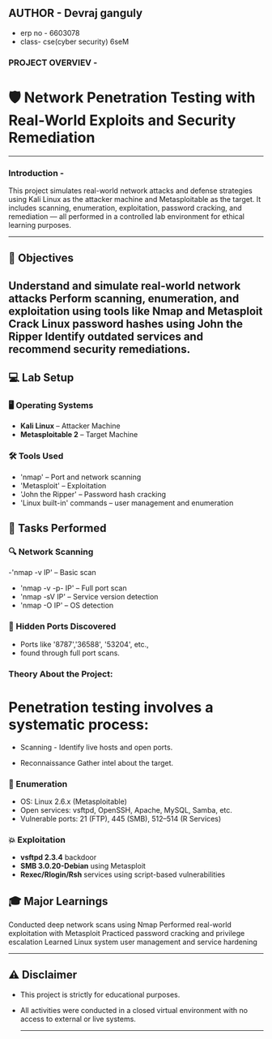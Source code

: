 ## AUTHOR - Devraj ganguly
- erp no - 6603078
- class- cse(cyber security) 6seM

### PROJECT OVERVIEV  -

# 🛡 Network Penetration Testing with Real-World Exploits and Security Remediation

---

### Introduction -
This project simulates real-world network attacks and defense strategies using Kali Linux as the attacker machine and Metasploitable as the target.
It includes scanning, enumeration, exploitation, password cracking, and remediation — all performed in a controlled lab environment for ethical learning purposes.

---

## 🎯 Objectives
Understand and simulate real-world network attacks
Perform scanning, enumeration, and exploitation using tools like Nmap and Metasploit
Crack Linux password hashes using John the Ripper
Identify outdated services and recommend security remediations.
---

## 💻 Lab Setup

### 🖥 Operating Systems

- **Kali Linux** – Attacker Machine
- **Metasploitable 2** – Target Machine

### 🛠 Tools Used
- 'nmap' – Port and network scanning
- 'Metasploit' – Exploitation
- 'John the Ripper' – Password hash cracking
- 'Linux built-in' commands – user management and enumeration

## 🚀 Tasks Performed

### 🔍 Network Scanning
-'nmap -v IP' – Basic scan
- 'nmap -v -p- IP' – Full port scan
- 'nmap -sV IP' – Service version detection
- 'nmap -O IP' – OS detection

### 🔐 Hidden Ports Discovered
- Ports like '8787','36588', '53204', etc., 
- found through full port scans.


### Theory About the Project:

# Penetration testing involves a systematic process:
- Scanning - Identify live hosts and open ports.

- Reconnaissance Gather intel about the target.

### 📡 Enumeration
- OS: Linux 2.6.x (Metasploitable)
- Open services: vsftpd, OpenSSH, Apache, MySQL, Samba, etc.
- Vulnerable ports: 21 (FTP), 445 (SMB), 512–514 (R Services)

### 💥 Exploitation
- **vsftpd 2.3.4** backdoor
- **SMB 3.0.20-Debian** using Metasploit
- **Rexec/Rlogin/Rsh** services using script-based vulnerabilities

## 🎓 Major Learnings
Conducted deep network scans using Nmap
Performed real-world exploitation with Metasploit
Practiced password cracking and privilege escalation
Learned Linux system user management and service hardening

---

## ⚠ Disclaimer
- This project is strictly for educational purposes. 
- All activities were conducted in a closed virtual environment
  with no access to external or live systems.
  
  ---
  
 
